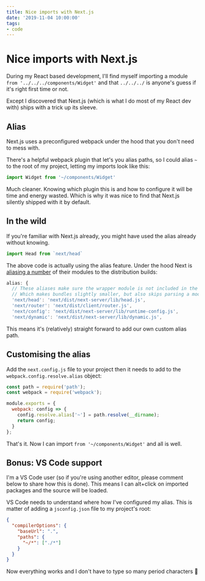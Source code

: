 ```yaml
---
title: Nice imports with Next.js
date: '2019-11-04 10:00:00'
tags:
- code
---
```


# Nice imports with Next.js

During my React based development, I'll find myself importing a module `from '../../../components/Widget'` and that `../../../` is anyone's guess if it's right first time or not.

Except I discovered that Next.js (which is what I do most of my React dev with) ships with a trick up its sleeve.

<!--more-->

## Alias

Next.js uses a preconfigured webpack under the hood that you don't need to mess with.

There's a helpful webpack plugin that let's you alias paths, so I could alias `~` to the root of my project, letting my imports look like this:

```js
import Widget from '~/components/Widget'
```

Much cleaner. Knowing which plugin this is and how to configure it will be time and energy wasted. Which is why it was nice to find that Next.js silently shipped with it by default.

## In the wild

If you're familiar with Next.js already, you might have used the alias already without knowing.

```js
import Head from `next/head`
```

The above code is actually using the alias feature. Under the hood Next is [aliasing a number](https://github.com/zeit/next.js/blob/f632567bcf6652333ab57e7c13adeabe15bf1074/packages/next/build/webpack-config.ts#L159) of their modules to the distribution builds:

```js
alias: {
  // These aliases make sure the wrapper module is not included in the bundles
  // Which makes bundles slightly smaller, but also skips parsing a module that we know will result in this alias
  'next/head': 'next/dist/next-server/lib/head.js',
  'next/router': 'next/dist/client/router.js',
  'next/config': 'next/dist/next-server/lib/runtime-config.js',
  'next/dynamic': 'next/dist/next-server/lib/dynamic.js',
```

This means it's (relatively) straight forward to add our own custom alias path.

## Customising the alias

Add the `next.config.js` file to your project then it needs to add to the `webpack.config.resolve.alias` object:

```js
const path = require('path');
const webpack = require('webpack');

module.exports = {
  webpack: config => {
    config.resolve.alias['~'] = path.resolve(__dirname);
    return config;
  }
};
```

That's it. Now I can import `from '~/components/Widget'` and all is well.

## Bonus: VS Code support

I'm a VS Code user (so if you're using another editor, please comment below to share how this is done). This means I can alt+click on imported packages and the source will be loaded.

VS Code needs to understand where how I've configured my alias. This is matter of adding a `jsconfig.json` file to my project's root:

```json
{
  "compilerOptions": {
    "baseUrl": ".",
    "paths": {
      "~/*": ["./*"]
    }
  }
}
```

Now everything works and I don't have to type so many period characters 🎉
